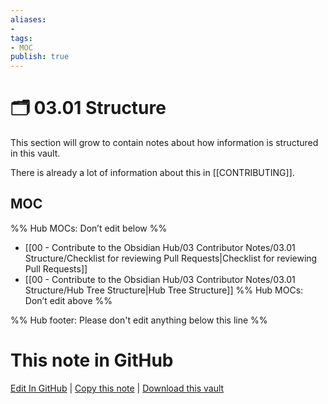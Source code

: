 ```yaml
---
aliases:
- 
tags:
- MOC
publish: true
---
```


# 🗂️ 03.01 Structure

This section will grow to contain notes about how information is structured in this vault.

There is already a lot of information about this in [[CONTRIBUTING]].

## MOC

%% Hub MOCs: Don’t edit below  %%
-  [[00 - Contribute to the Obsidian Hub/03 Contributor Notes/03.01 Structure/Checklist for reviewing Pull Requests|Checklist for reviewing Pull Requests]]
-  [[00 - Contribute to the Obsidian Hub/03 Contributor Notes/03.01 Structure/Hub Tree Structure|Hub Tree Structure]]
%% Hub MOCs: Don’t edit above  %%

%% Hub footer: Please don't edit anything below this line %%

# This note in GitHub

<span class="git-footer">[Edit In GitHub](https://github.dev/obsidian-community/obsidian-hub/blob/main/00%20-%20Contribute%20to%20the%20Obsidian%20Hub/03%20Contributor%20Notes/03.01%20Structure/%F0%9F%97%82%EF%B8%8F%2003.01%20Structure.md "git-hub-edit-note") | [Copy this note](https://raw.githubusercontent.com/obsidian-community/obsidian-hub/main/00%20-%20Contribute%20to%20the%20Obsidian%20Hub/03%20Contributor%20Notes/03.01%20Structure/%F0%9F%97%82%EF%B8%8F%2003.01%20Structure.md "git-hub-copy-note") | [Download this vault](https://github.com/obsidian-community/obsidian-hub/archive/refs/heads/main.zip "git-hub-download-vault") </span>

